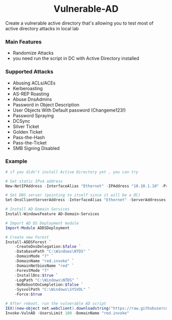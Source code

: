 <h1 align="center">
  Vulnerable-AD
  <br>
</h1>

Create a vulnerable active directory that's allowing you to test most of active directory attacks in local lab

### Main Features
- Randomize Attacks
- you need run the script in DC with Active Directory installed 
  
### Supported Attacks
- Abusing ACLs/ACEs
- Kerberoasting
- AS-REP Roasting
- Abuse DnsAdmins
- Password in Object Description
- User Objects With Default password (Changeme123!)
- Password Spraying
- DCSync
- Silver Ticket
- Golden Ticket 
- Pass-the-Hash
- Pass-the-Ticket
- SMB Signing Disabled

### Example
```powershell
# if you didn't install Active Directory yet , you can try 

# Set static IPv4 address
New-NetIPAddress -InterfaceAlias "Ethernet" -IPAddress "10.10.1.10" -PrefixLength 24 -DefaultGateway "10.10.1.1"

# Set DNS server (pointing to itself since it will be a DC)
Set-DnsClientServerAddress -InterfaceAlias "Ethernet" -ServerAddresses "10.10.1.10"

# Install AD Domain Services
Install-WindowsFeature AD-Domain-Services

# Import AD DS Deployment module
Import-Module ADDSDeployment

# Create new Forest
Install-ADDSForest `
    -CreateDnsDelegation:$false `
    -DatabasePath "C:\Windows\NTDS" `
    -DomainMode "7" `
    -DomainName "red.invoke" `
    -DomainNetbiosName "red" `
    -ForestMode "7" `
    -InstallDns:$true `
    -LogPath "C:\Windows\NTDS" `
    -NoRebootOnCompletion:$false `
    -SysvolPath "C:\Windows\SYSVOL" `
    -Force:$true

# After reboot, run the vulnerable AD script
IEX((new-object net.webclient).downloadstring("https://raw.githubusercontent.com/Omaar1/vulnerable-AD/master/vulnad.ps1"))
Invoke-VulnAD -UsersLimit 100 -DomainName "red.invoke"
```

